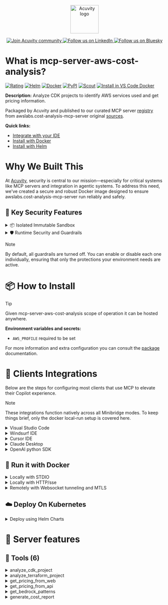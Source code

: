 <p align="center">
  <a href="https://acuvity.ai">
    <picture>
      <img src="https://mma.prnewswire.com/media/2544052/Acuvity__Logo.jpg" height="90" alt="Acuvity logo"/>
    </picture>
  </a>
</p>
<p align="center">
  <a href="https://discord.gg/BkU7fBkrNk">
    <img src="https://img.shields.io/badge/Acuvity-Join-7289DA?logo=discord&logoColor=fff" alt="Join Acuvity community" />
  </a>
<a href="https://www.linkedin.com/company/acuvity/">
    <img src="https://img.shields.io/badge/LinkedIn-Follow-7289DA" alt="Follow us on LinkedIn" />
  </a>
<a href="https://bsky.app/profile/acuvity.bsky.social">
    <img src="https://img.shields.io/badge/Bluesky-Follow-7289DA"?logo=bluesky&logoColor=fff" alt="Follow us on Bluesky" />
  </a>
</p>


# What is mcp-server-aws-cost-analysis?

[![Rating](https://img.shields.io/badge/A-3775A9?label=Rating)](https://docs.anthropic.com/en/docs/build-with-claude/tool-use/implement-tool-use#best-practices-for-tool-definitions)
[![Helm](https://img.shields.io/badge/1.0.0-3775A9?logo=helm&label=Charts&logoColor=fff)](https://hub.docker.com/r/acuvity/mcp-server-aws-cost-analysis/tags/)
[![Docker](https://img.shields.io/docker/image-size/acuvity/mcp-server-aws-cost-analysis/0.1.12?logo=docker&logoColor=fff&label=0.1.12)](https://hub.docker.com/r/acuvity/mcp-server-aws-cost-analysis)
[![PyPI](https://img.shields.io/badge/0.1.12-3775A9?logo=pypi&logoColor=fff&label=awslabs.cost-analysis-mcp-server)](https://pypi.org/project/awslabs.cost-analysis-mcp-server/)
[![Scout](https://img.shields.io/badge/Active-3775A9?logo=docker&logoColor=fff&label=Scout)](https://hub.docker.com/r/acuvity/mcp-server-aws-cost-analysis/)
[![Install in VS Code Docker](https://img.shields.io/badge/VS_Code-One_click_install-0078d7?logo=githubcopilot)](https://insiders.vscode.dev/redirect/mcp/install?name=mcp-server-aws-cost-analysis&config=%7B%22args%22%3A%5B%22run%22%2C%22-i%22%2C%22--rm%22%2C%22--read-only%22%2C%22-e%22%2C%22AWS_PROFILE%22%2C%22docker.io%2Facuvity%2Fmcp-server-aws-cost-analysis%3A0.1.12%22%5D%2C%22command%22%3A%22docker%22%7D)

**Description:** Analyze CDK projects to identify AWS services used and get pricing information.

Packaged by Acuvity and published to our curated MCP server [registry](https://mcp.acuvity.ai) from awslabs.cost-analysis-mcp-server original [sources](https://pypi.org/project/awslabs.cost-analysis-mcp-server/).

**Quick links:**

- [Integrate with your IDE](https://github.com/acuvity/mcp-servers-registry/blob/main/mcp-server-aws-cost-analysis/docker/README.md#-clients-integrations)
- [Install with Docker](https://github.com/acuvity/mcp-servers-registry/tree/main/mcp-server-aws-cost-analysis/docker/README.md#-run-it-with-docker)
- [Install with Helm](https://github.com/acuvity/mcp-servers-registry/tree/main/mcp-server-aws-cost-analysis/charts/mcp-server-aws-cost-analysis/README.md#how-to-install)

# Why We Built This

At [Acuvity](https://acuvity.ai), security is central to our mission—especially for critical systems like MCP servers and integration in agentic systems.
To address this need, we've created a secure and robust Docker image designed to ensure awslabs.cost-analysis-mcp-server run reliably and safely.

## 🔐 Key Security Features

<details>
<summary>📦 Isolated Immutable Sandbox </summary>

- **Isolated Execution**: All tools run within secure, containerized sandboxes to enforce process isolation and prevent lateral movement.
- **Non-root by Default**: Enforces least-privilege principles, minimizing the impact of potential security breaches.
- **Read-only Filesystem**: Ensures runtime immutability, preventing unauthorized modification.
- **Version Pinning**: Guarantees consistency and reproducibility across deployments by locking tool and dependency versions.
- **CVE Scanning**: Continuously scans images for known vulnerabilities using [Docker Scout](https://docs.docker.com/scout/) to support proactive mitigation.
- **SBOM & Provenance**: Delivers full supply chain transparency by embedding metadata and traceable build information."
</details>

<details>
<summary>🛡️ Runtime Security and Guardrails</summary>

**Minibridge Integration**: [Minibridge](https://github.com/acuvity/minibridge) establishes secure Agent-to-MCP connectivity, supports Rego/HTTP-based policy enforcement 🕵️, and simplifies orchestration.

The [ARC](https://github.com/acuvity/mcp-servers-registry/tree/main) container includes a [built-in Rego policy](https://github.com/acuvity/mcp-servers-registry/tree/main/mcp-server-aws-cost-analysis/docker/policy.rego) that enables a set of runtime "guardrails"" to help enforce security, privacy, and correct usage of your services. Below is an overview of each guardrail provided.

### 🔒 Resource Integrity

**Mitigates MCP Rug Pull Attacks**

* **Goal:** Protect users from malicious tool description changes after initial approval, preventing post-installation manipulation or deception.
* **Mechanism:** Locks tool descriptions upon client approval and verifies their integrity before execution. Any modification to the description triggers a security violation, blocking unauthorized changes from server-side updates.

### 🛡️ Guardrails

#### Covert Instruction Detection

Monitors incoming requests for hidden or obfuscated directives that could alter policy behavior.

* **Goal:** Stop attackers from slipping unnoticed commands or payloads into otherwise harmless data.
* **Mechanism:** Applies a library of regex patterns and binary‐encoding checks to the full request body. If any pattern matches a known covert channel (e.g., steganographic markers, hidden HTML tags, escape-sequence tricks), the request is rejected.

#### Sensitive Pattern Detection

Block user-defined sensitive data patterns (credential paths, filesystem references).

* **Goal:** Block accidental or malicious inclusion of sensitive information that violates data-handling rules.
* **Mechanism:** Runs a curated set of regexes against all payloads and tool descriptions—matching patterns such as `.env` files, RSA key paths, directory traversal sequences.

#### Shadowing Pattern Detection

Detects and blocks "shadowing" attacks, where a malicious MCP server sneaks hidden directives into its own tool descriptions to hijack or override the behavior of other, trusted tools.

* **Goal:** Stop a rogue server from poisoning the agent’s logic by embedding instructions that alter how a different server’s tools operate (e.g., forcing all emails to go to an attacker’s address even when the user calls a separate `send_email` tool).
* **Mechanism:** During policy load, each tool description is scanned for cross‐tool override patterns—such as `<IMPORTANT>` sections referencing other tool names, hidden side‐effects, or directives that apply to a different server’s API. Any description that attempts to shadow or extend instructions for a tool outside its own namespace triggers a policy violation and is rejected.

#### Schema Misuse Prevention

Enforces strict adherence to MCP input schemas.

* **Goal:** Prevent malformed or unexpected fields from bypassing validations, causing runtime errors, or enabling injections.
* **Mechanism:** Compares each incoming JSON object against the declared schema (required properties, allowed keys, types). Any extra, missing, or mistyped field triggers an immediate policy violation.

#### Cross-Origin Tool Access

Controls whether tools may invoke tools or services from external origins.

* **Goal:** Prevent untrusted or out-of-scope services from being called.
* **Mechanism:** Examines tool invocation requests and outgoing calls, verifying each target against an allowlist of approved domains or service names. Calls to any non-approved origin are blocked.

#### Secrets Redaction

Automatically masks sensitive values so they never appear in logs or responses.

* **Goal:** Ensure that API keys, tokens, passwords, and other credentials cannot leak in plaintext.
* **Mechanism:** Scans every text output for known secret formats (e.g., AWS keys, GitHub PATs, JWTs). Matches are replaced with `[REDACTED]` before the response is sent or recorded.

These controls ensure robust runtime integrity, prevent unauthorized behavior, and provide a foundation for secure-by-design system operations.

### Enable guardrails

To activate guardrails in your Docker containers, define the `GUARDRAILS` environment variable with the protections you need. Available options:
- covert-instruction-detection
- sensitive-pattern-detection
- shadowing-pattern-detection
- schema-misuse-prevention
- cross-origin-tool-access
- secrets-redaction

For example adding:
- `-e GUARDRAILS="secrets-redaction covert-instruction-detection"`
to your docker arguments will enable the `secrets-redaction` and `covert-instruction-detection` guardrails.


## 🔒 Basic Authentication via Shared Secret

Provides a lightweight auth layer using a single shared token.

* **Mechanism:** Expects clients to send an `Authorization` header with the predefined secret.
* **Use Case:** Quickly lock down your endpoint in development or simple internal deployments—no complex OAuth/OIDC setup required.

To turn on Basic Authentication, add `BASIC_AUTH_SECRET` like:
- `-e BASIC_AUTH_SECRET="supersecret"`
to your docker arguments. This will enable the Basic Authentication check.

> While basic auth will protect against unauthorized access, you should use it only in controlled environment,
> rotate credentials frequently and **always** use TLS.

</details>

> [!NOTE]
> By default, all guardrails are turned off. You can enable or disable each one individually, ensuring that only the protections your environment needs are active.


# 📦 How to Install


> [!TIP]
> Given mcp-server-aws-cost-analysis scope of operation it can be hosted anywhere.

**Environment variables and secrets:**
  - `AWS_PROFILE` required to be set

For more information and extra configuration you can consult the [package](https://pypi.org/project/awslabs.cost-analysis-mcp-server/) documentation.

# 🧰 Clients Integrations

Below are the steps for configuring most clients that use MCP to elevate their Copilot experience.

> [!NOTE]
> These integrations function natively across all Minibridge modes.
> To keep things brief, only the docker local-run setup is covered here.

<details>
<summary>Visual Studio Code</summary>

To get started immediately, you can use the "one-click" link below:

[![Install in VS Code Docker](https://img.shields.io/badge/VS_Code-One_click_install-0078d7?logo=githubcopilot)](https://insiders.vscode.dev/redirect/mcp/install?name=mcp-server-aws-cost-analysis&config=%7B%22args%22%3A%5B%22run%22%2C%22-i%22%2C%22--rm%22%2C%22--read-only%22%2C%22-e%22%2C%22AWS_PROFILE%22%2C%22docker.io%2Facuvity%2Fmcp-server-aws-cost-analysis%3A0.1.12%22%5D%2C%22command%22%3A%22docker%22%7D)

## Global scope

Press `ctrl + shift + p` and type `Preferences: Open User Settings JSON` to add the following section:

```json
{
  "mcp": {
    "servers": {
      "acuvity-mcp-server-aws-cost-analysis": {
        "env": {
          "AWS_PROFILE": "TO_BE_SET"
        },
        "command": "docker",
        "args": [
          "run",
          "-i",
          "--rm",
          "--read-only",
          "-e",
          "AWS_PROFILE",
          "docker.io/acuvity/mcp-server-aws-cost-analysis:0.1.12"
        ]
      }
    }
  }
}
```

## Workspace scope

In your workspace create a file called `.vscode/mcp.json` and add the following section:

```json
{
  "servers": {
    "acuvity-mcp-server-aws-cost-analysis": {
      "env": {
        "AWS_PROFILE": "TO_BE_SET"
      },
      "command": "docker",
      "args": [
        "run",
        "-i",
        "--rm",
        "--read-only",
        "-e",
        "AWS_PROFILE",
        "docker.io/acuvity/mcp-server-aws-cost-analysis:0.1.12"
      ]
    }
  }
}
```

> To pass secrets you should use the `promptString` input type described in the [Visual Studio Code documentation](https://code.visualstudio.com/docs/copilot/chat/mcp-servers).

</details>

<details>
<summary>Windsurf IDE</summary>

In `~/.codeium/windsurf/mcp_config.json` add the following section:

```json
{
  "mcpServers": {
    "acuvity-mcp-server-aws-cost-analysis": {
      "env": {
        "AWS_PROFILE": "TO_BE_SET"
      },
      "command": "docker",
      "args": [
        "run",
        "-i",
        "--rm",
        "--read-only",
        "-e",
        "AWS_PROFILE",
        "docker.io/acuvity/mcp-server-aws-cost-analysis:0.1.12"
      ]
    }
  }
}
```

See [Windsurf documentation](https://docs.windsurf.com/windsurf/mcp) for more info.

</details>

<details>
<summary>Cursor IDE</summary>

Add the following JSON block to your mcp configuration file:
- `~/.cursor/mcp.json` for global scope
- `.cursor/mcp.json` for project scope

```json
{
  "mcpServers": {
    "acuvity-mcp-server-aws-cost-analysis": {
      "env": {
        "AWS_PROFILE": "TO_BE_SET"
      },
      "command": "docker",
      "args": [
        "run",
        "-i",
        "--rm",
        "--read-only",
        "-e",
        "AWS_PROFILE",
        "docker.io/acuvity/mcp-server-aws-cost-analysis:0.1.12"
      ]
    }
  }
}
```

See [cursor documentation](https://docs.cursor.com/context/model-context-protocol) for more information.

</details>
<details>

<summary>Claude Desktop</summary>

In the `claude_desktop_config.json` configuration file add the following section:

```json
{
  "mcpServers": {
    "acuvity-mcp-server-aws-cost-analysis": {
      "env": {
        "AWS_PROFILE": "TO_BE_SET"
      },
      "command": "docker",
      "args": [
        "run",
        "-i",
        "--rm",
        "--read-only",
        "-e",
        "AWS_PROFILE",
        "docker.io/acuvity/mcp-server-aws-cost-analysis:0.1.12"
      ]
    }
  }
}
```

See [Anthropic documentation](https://docs.anthropic.com/en/docs/agents-and-tools/mcp) for more information.
</details>

<details>
<summary>OpenAI python SDK</summary>

## Running locally

```python
async with MCPServerStdio(
    params={
        "env": {"AWS_PROFILE":"TO_BE_SET"},
        "command": "docker",
        "args": ["run","-i","--rm","--read-only","-e","AWS_PROFILE","docker.io/acuvity/mcp-server-aws-cost-analysis:0.1.12"]
    }
) as server:
    tools = await server.list_tools()
```

## Running remotely

```python
async with MCPServerSse(
    params={
        "url": "http://<ip>:<port>/sse",
    }
) as server:
    tools = await server.list_tools()
```

See [OpenAI Agents SDK docs](https://openai.github.io/openai-agents-python/mcp/) for more info.

</details>

## 🐳 Run it with Docker

<details>
<summary>Locally with STDIO</summary>

In your client configuration set:

- command: `docker`
- arguments: `run -i --rm --read-only -e AWS_PROFILE docker.io/acuvity/mcp-server-aws-cost-analysis:0.1.12`

</details>

<details>
<summary>Locally with HTTP/sse</summary>

Simply run as:

```console
docker run -it -p 8000:8000 --rm --read-only -e AWS_PROFILE docker.io/acuvity/mcp-server-aws-cost-analysis:0.1.12
```

Then on your application/client, you can configure to use it like:

```json
{
  "mcpServers": {
    "acuvity-mcp-server-aws-cost-analysis": {
      "url": "http://localhost:8000/sse"
    }
  }
}
```

You might have to use different ports for different tools.

</details>

<details>
<summary>Remotely with Websocket tunneling and MTLS </summary>

> This section assume you are familiar with TLS and certificates and will require:
> - a server certificate with proper DNS/IP field matching your tool deployment.
> - a client-ca used to sign client certificates

1. Start the server in `backend` mode
 - add an environment variable like `-e MINIBRIDGE_MODE=backend`
 - add the TLS certificates (recommended) through a volume let's say `/certs` ex (`-v $PWD/certs:/certs`)
 - instruct minibridge to use those certs with
   - `-e MINIBRIDGE_TLS_SERVER_CERT=/certs/server-cert.pem`
   - `-e MINIBRIDGE_TLS_SERVER_KEY=/certs/server-key.pem`
   - `-e MINIBRIDGE_TLS_SERVER_KEY_PASS=optional`
   - `-e MINIBRIDGE_TLS_SERVER_CLIENT_CA=/certs/client-ca.pem`

2. Start `minibridge` locally in frontend mode:
  - Get [minibridge](https://github.com/acuvity/minibridge) binary for your OS.

In your client configuration, Minibridge works like any other STDIO command.

Example for Claude Desktop:

```json
{
  "mcpServers": {
    "acuvity-mcp-server-aws-cost-analysis": {
      "command": "minibridge",
      "args": ["frontend", "--backend", "wss://<remote-url>:8000/ws", "--tls-client-backend-ca", "/path/to/ca/that/signed/the/server-cert.pem/ca.pem", "--tls-client-cert", "/path/to/client-cert.pem", "--tls-client-key", "/path/to/client-key.pem"]
    }
  }
}
```

That's it.

Minibridge offers a host of additional features. For step-by-step guidance, please visit the wiki. And if anything’s unclear, don’t hesitate to reach out!

</details>

## ☁️ Deploy On Kubernetes

<details>
<summary>Deploy using Helm Charts</summary>

### Chart settings requirements

This chart requires some mandatory information to be installed.

**Mandatory Environment variables**:
  - `AWS_PROFILE` environment variable to be set by env.AWS_PROFILE

### How to install

You can inspect the chart `README`:

```console
helm show readme oci://docker.io/acuvity/mcp-server-aws-cost-analysis --version 1.0.0
````

You can inspect the values that you can configure:

```console
helm show values oci://docker.io/acuvity/mcp-server-aws-cost-analysis --version 1.0.0
````

Install with helm

```console
helm install mcp-server-aws-cost-analysis oci://docker.io/acuvity/mcp-server-aws-cost-analysis --version 1.0.0
```

From there your MCP server mcp-server-aws-cost-analysis will be reachable by default through `http/sse` from inside the cluster using the Kubernetes Service `mcp-server-aws-cost-analysis` on port `8000` by default. You can change that by looking at the `service` section of the `values.yaml` file.

### How to Monitor

The deployment will create a Kubernetes service with a `healthPort`, that is used for liveness probes and readiness probes. This health port can also be used by the monitoring stack of your choice and exposes metrics under the `/metrics` path.

See full charts [Readme](https://github.com/acuvity/mcp-servers-registry/tree/main/mcp-server-aws-cost-analysis/charts/mcp-server-aws-cost-analysis/README.md) for more details about settings and runtime security including guardrails activation.

</details>

# 🧠 Server features

## 🧰 Tools (6)
<details>
<summary>analyze_cdk_project</summary>

**Description**:

```
Analyze a CDK project to identify AWS services used. This tool dynamically extracts service information from CDK constructs without relying on hardcoded service mappings.
```

**Parameter**:

| Name | Type | Description | Required? |
|-----------|------|-------------|-----------|
| project_path | string | not set | Yes
</details>
<details>
<summary>analyze_terraform_project</summary>

**Description**:

```
Analyze a Terraform project to identify AWS services used. This tool dynamically extracts service information from Terraform resource declarations.
```

**Parameter**:

| Name | Type | Description | Required? |
|-----------|------|-------------|-----------|
| project_path | string | not set | Yes
</details>
<details>
<summary>get_pricing_from_web</summary>

**Description**:

```
Get pricing information from AWS pricing webpage. Service codes typically use lowercase with hyphens format (e.g., "opensearch-service" for both OpenSearch and OpenSearch Serverless, "api-gateway", "lambda"). Note that some services like OpenSearch Serverless are part of broader service codes (use "opensearch-service" not "opensearch-serverless"). Important: Web service codes differ from API service codes (e.g., use "opensearch-service" for web but "AmazonES" for API). When retrieving foundation model pricing, always use the latest models for comparison rather than specific named ones that may become outdated.
```

**Parameter**:

| Name | Type | Description | Required? |
|-----------|------|-------------|-----------|
| service_code | string | not set | Yes
</details>
<details>
<summary>get_pricing_from_api</summary>

**Description**:

```
Get pricing information from AWS Price List API.
    Service codes for API often differ from web URLs.
    (e.g., use "AmazonES" for OpenSearch, not "AmazonOpenSearchService").
    List of service codes can be found with `curl 'https://pricing.us-east-1.amazonaws.com/offers/v1.0/aws/index.json' | jq -r '.offers| .[] | .offerCode'`
    IMPORTANT GUIDELINES:
    - When retrieving foundation model pricing, always use the latest models for comparison
    - For database compatibility with services, only include confirmed supported databases
    - Providing less information is better than giving incorrect information

    Filters should be provided in the format:
    [
        {
            'Field': 'feeCode',
            'Type': 'TERM_MATCH',
            'Value': 'Glacier:EarlyDelete'
        },
        {
            'Field': 'regionCode',
            'Type': 'TERM_MATCH',
            'Value': 'ap-southeast-1'
        }
    ]
    Details of the filter can be found at https://docs.aws.amazon.com/aws-cost-management/latest/APIReference/API_pricing_Filter.html
    
```

**Parameter**:

| Name | Type | Description | Required? |
|-----------|------|-------------|-----------|
| filters | any | not set | No
| region | string | not set | Yes
| service_code | string | not set | Yes
</details>
<details>
<summary>get_bedrock_patterns</summary>

**Description**:

```
Get architecture patterns for Amazon Bedrock applications, including component relationships and cost considerations
```

**Parameter**:

| Name | Type | Description | Required? |
|-----------|------|-------------|-----------|
| ctx | any | not set | No
</details>
<details>
<summary>generate_cost_report</summary>

**Description**:

```
Generate a detailed cost analysis report based on pricing data for one or more AWS services.

This tool requires AWS pricing data and provides options for adding detailed cost information.

IMPORTANT REQUIREMENTS:
- ALWAYS include detailed unit pricing information (e.g., "$0.0008 per 1K input tokens")
- ALWAYS show calculation breakdowns (unit price × usage = total cost)
- ALWAYS specify the pricing model (e.g., "ON DEMAND")
- ALWAYS list all assumptions and exclusions explicitly

Output Format Options:
- 'markdown' (default): Generates a well-formatted markdown report
- 'csv': Generates a CSV format report with sections for service information, unit pricing, cost calculations, etc.

Example usage:

```json
{
  // Required parameters
  "pricing_data": {
    // This should contain pricing data retrieved from get_pricing_from_web or get_pricing_from_api
    "status": "success",
    "service_name": "bedrock",
    "data": "... pricing information ...",
    "message": "Retrieved pricing for bedrock from AWS Pricing url"
  },
  "service_name": "Amazon Bedrock",

  // Core parameters (commonly used)
  "related_services": ["Lambda", "S3"],
  "pricing_model": "ON DEMAND",
  "assumptions": [
    "Standard ON DEMAND pricing model",
    "No caching or optimization applied",
    "Average request size of 4KB"
  ],
  "exclusions": [
    "Data transfer costs between regions",
    "Custom model training costs",
    "Development and maintenance costs"
  ],
  "output_file": "cost_analysis_report.md",  // or "cost_analysis_report.csv" for CSV format
  "format": "markdown",  // or "csv" for CSV format

  // Advanced parameter for complex scenarios
  "detailed_cost_data": {
    "services": {
      "Amazon Bedrock Foundation Models": {
        "usage": "Processing 1M input tokens and 500K output tokens with Claude 3.5 Haiku",
        "estimated_cost": "$80.00",
        "free_tier_info": "No free tier for Bedrock foundation models",
        "unit_pricing": {
          "input_tokens": "$0.0008 per 1K tokens",
          "output_tokens": "$0.0016 per 1K tokens"
        },
        "usage_quantities": {
          "input_tokens": "1,000,000 tokens",
          "output_tokens": "500,000 tokens"
        },
        "calculation_details": "$0.0008/1K × 1,000K input tokens + $0.0016/1K × 500K output tokens = $80.00"
      },
      "AWS Lambda": {
        "usage": "6,000 requests per month with 512 MB memory",
        "estimated_cost": "$0.38",
        "free_tier_info": "First 12 months: 1M requests/month free",
        "unit_pricing": {
          "requests": "$0.20 per 1M requests",
          "compute": "$0.0000166667 per GB-second"
        },
        "usage_quantities": {
          "requests": "6,000 requests",
          "compute": "6,000 requests × 1s × 0.5GB = 3,000 GB-seconds"
        },
        "calculation_details": "$0.20/1M × 0.006M requests + $0.0000166667 × 3,000 GB-seconds = $0.38"
      }
    }
  },

  // Recommendations parameter - can be provided directly or generated
  "recommendations": {
    "immediate": [
      "Optimize prompt engineering to reduce token usage for Claude 3.5 Haiku",
      "Configure Knowledge Base OCUs based on actual query patterns",
      "Implement response caching for common queries to reduce token usage"
    ],
    "best_practices": [
      "Monitor OCU utilization metrics and adjust capacity as needed",
      "Use prompt caching for repeated context across API calls",
      "Consider provisioned throughput for predictable workloads"
    ]
  }
}
```

```

**Parameter**:

| Name | Type | Description | Required? |
|-----------|------|-------------|-----------|
| assumptions | any | not set | No
| ctx | any | not set | No
| detailed_cost_data | any | not set | No
| exclusions | any | not set | No
| format | string | not set | No
| output_file | any | not set | No
| pricing_data | object | not set | Yes
| pricing_model | string | not set | No
| recommendations | any | not set | No
| related_services | any | not set | No
| service_name | string | not set | Yes
</details>


# 🔐 Resource SBOM

Minibridge will perform hash checks for the following resources. The hashes are given as references and are the sha256 sum of the description.

| Resource | Name | Parameter | Hash |
|-----------|------|------|------|
| tools | analyze_cdk_project | description | 0e59249945ebaa4c942e4eed57fa76a9839a4b7eff29209dc040885df4c7870c |
| tools | analyze_terraform_project | description | a8ceeb0db4ad6ad0150cef1304093130bb62aef8cbc3f87bc9bad4ef9b11c865 |
| tools | generate_cost_report | description | 06f4b7e6b649a5b590f75b53abb7a0ac52f98c4f8ea4eb94087da149dcfb3191 |
| tools | get_bedrock_patterns | description | 24a3e539acdc6692395ef35f1b997e07afb0786c7baf7d894c865609791b9d00 |
| tools | get_pricing_from_api | description | d2a4a78b0f549948dd23f6afdf0f7666f230bbfcf07fc5512873d33bbf6df121 |
| tools | get_pricing_from_web | description | 8e993e44283a59883ac8ca582f22deb90659d6f30af4f7e41aaa947a17dc9736 |


💬 Questions? Open an issue or contact [ support@acuvity.ai ](mailto:support@acuvity.ai).
📦 Contributions welcome!
